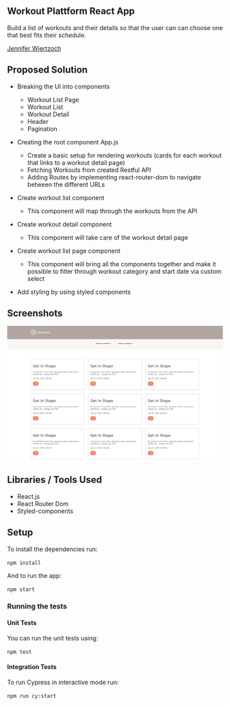 ## Workout Plattform React App

Build a list of workouts and their details so that the user can can choose one that best fits their schedule.

[Jennifer Wjertzoch](mailto:wjertzochjennifer@gmail.com)

## Proposed Solution

- Breaking the UI into components
    * Workout List Page
    * Workout List
    * Workout Detail
    * Header
    * Pagination

- Creating the root component App.js
    * Create a basic setup for rendering workouts (cards for each workout that links to a workout detail page)
    * Fetching Workouts from created Restful API
    * Adding Routes by implementing react-router-dom to navigate between the different URLs

- Create workout list component
    * This component will map through the workouts from the API

- Create workout detail component
    * This component will take care of the workout detail page

- Create workout list page component
    * This component will bring all the components together and make it possible to filter through workout category and start date via custom select

- Add styling by using styled components


## Screenshots
![alt text](screens/screen.png)

## Libraries / Tools Used

- React.js
- React Router Dom
- Styled-components

## Setup

To install the dependencies run:

`npm install`

And to run the app:

`npm start`


### Running the tests

#### Unit Tests

You can run the unit tests using:

`npm test`

#### Integration Tests

To run Cypress in interactive mode run:

`npm run cy:start`





